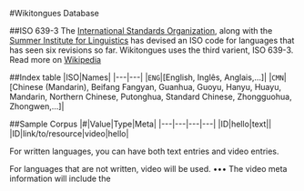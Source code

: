 #Wikitongues Database

##ISO 639-3
The [International Standards Organization](http://www.iso.org/iso/home.html), along with the [Summer Institute for Linguistics](http://www.sil.org/) has devised an ISO code for languages that has seen six revisions so far. Wikitongues uses the third varient, ISO 639-3. Read more on [Wikipedia](https://en.wikipedia.org/wiki/ISO_639)

##Index table
|ISO|Names|
|---|---|
|`ENG`|[English, Inglês, Anglais,...]|
|`CMN`|[Chinese (Mandarin), Beifang Fangyan, Guanhua, Guoyu, Hanyu, Huayu, Mandarin, Northern Chinese, Putonghua, Standard Chinese, Zhongguohua, Zhongwen,...]|

##Sample Corpus
|#|Value|Type|Meta|
|---|---|---|---|
|ID|hello|text||
|ID|link/to/resource|video|hello|

For written languages, you can have both text entries and video entries.

For languages that are not written, video will be used.
••• The video meta information will include the